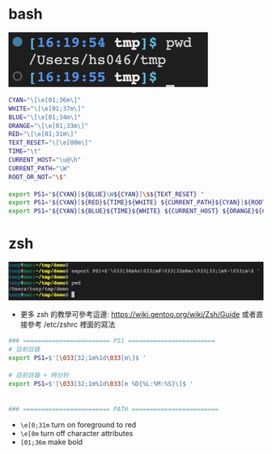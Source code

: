 

# bash

![PS1-time+path](./../img/PS1-time-path.png)

```bash
CYAN="\[\e[01;36m\]"
WHITE="\[\e[01;37m\]"
BLUE="\[\e[01;34m\]"
ORANGE="\[\e[01;33m\]"
RED="\[\e[01;31m\]"
TEXT_RESET="\[\e[00m\]"
TIME="\t"
CURRENT_HOST="\u@\h"
CURRENT_PATH="\W"
ROOT_OR_NOT="\$"

export PS1="${CYAN}[${BLUE}\W${CYAN}]\$${TEXT_RESET} "
export PS1="${CYAN}[${RED}${TIME}${WHITE} ${CURRENT_PATH}${CYAN}]${ROOT_OR_NOT}${TEXT_RESET} "
export PS1="${CYAN}[${BLUE}${TIME}${WHITE} ${CURRENT_HOST} ${ORANGE}${CURRENT_PATH}${CYAN}]${ROOT_OR_NOT}${TEXT_RESET} "
```


# zsh

![PS1-time+path](./../img/PS1-zsh-full.png)
- 更多 zsh 的教學可參考這邊: https://wiki.gentoo.org/wiki/Zsh/Guide 或者直接參考 /etc/zshrc 裡面的寫法

```zsh
### ======================== PS1 ========================
# 目前目錄
export PS1=$'[\033[32;1m%1d\033[m\]$ '

# 目前目錄 + 時分秒
export PS1=$'[\033[32;1m%1d\033[m %D{%L:%M:%S}\]$ '


### ======================== PATH ========================

```

- `\e[0;31m` turn on foreground to red
- `\e[0m` turn off character attributes
- `[01;36m` make bold


# 
